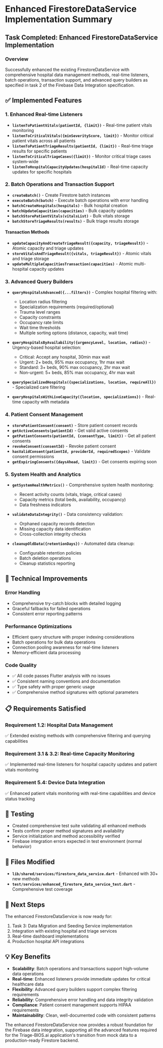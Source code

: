 # Enhanced FirestoreDataService Implementation Summary

## Task Completed: Enhanced FirestoreDataService Implementation

### Overview
Successfully enhanced the existing FirestoreDataService with comprehensive hospital data management methods, real-time listeners, batch operations, transaction support, and advanced query builders as specified in task 2 of the Firebase Data Integration specification.

## ✅ Implemented Features

### 1. Enhanced Real-time Listeners
- **`listenToPatientVitals(patientId, {limit})`** - Real-time patient vitals monitoring
- **`listenToCriticalVitals({minSeverityScore, limit})`** - Monitor critical patient vitals across all patients
- **`listenToPatientTriageResults(patientId, {limit})`** - Real-time triage results for specific patients
- **`listenToCriticalTriageCases({limit})`** - Monitor critical triage cases system-wide
- **`listenToHospitalCapacityUpdates(hospitalId)`** - Real-time capacity updates for specific hospitals

### 2. Batch Operations and Transaction Support
- **`createBatch()`** - Create Firestore batch instances
- **`executeBatch(batch)`** - Execute batch operations with error handling
- **`batchCreateHospitals(hospitals)`** - Bulk hospital creation
- **`batchUpdateCapacities(capacities)`** - Bulk capacity updates
- **`batchStorePatientVitals(vitalsList)`** - Bulk vitals storage
- **`batchStoreTriageResults(results)`** - Bulk triage results storage

#### Transaction Methods
- **`updateCapacityAndCreateTriageResult({capacity, triageResult})`** - Atomic capacity and triage updates
- **`storeVitalsAndTriageResult({vitals, triageResult})`** - Atomic vitals and triage storage
- **`updateMultipleCapacitiesTransaction(capacities)`** - Atomic multi-hospital capacity updates

### 3. Advanced Query Builders
- **`queryHospitalsAdvanced({...filters})`** - Complex hospital filtering with:
  - Location radius filtering
  - Specialization requirements (required/optional)
  - Trauma level ranges
  - Capacity constraints
  - Occupancy rate limits
  - Wait time thresholds
  - Multiple sorting options (distance, capacity, wait time)

- **`queryHospitalsByAvailability({urgencyLevel, location, radius})`** - Urgency-based hospital selection:
  - Critical: Accept any hospital, 30min max wait
  - Urgent: 2+ beds, 95% max occupancy, 1hr max wait
  - Standard: 3+ beds, 90% max occupancy, 2hr max wait
  - Non-urgent: 5+ beds, 85% max occupancy, 4hr max wait

- **`querySpecializedHospitals({specializations, location, requireAll})`** - Specialized care filtering
- **`queryHospitalsWithLiveCapacity({location, specializations})`** - Real-time capacity with metadata

### 4. Patient Consent Management
- **`storePatientConsent(consent)`** - Store patient consent records
- **`getActiveConsents(patientId)`** - Get valid active consents
- **`getPatientConsents(patientId, {consentType, limit})`** - Get all patient consents
- **`revokeConsent(consentId)`** - Revoke patient consent
- **`hasValidConsent(patientId, providerId, requiredScopes)`** - Validate consent permissions
- **`getExpiringConsents({daysAhead, limit})`** - Get consents expiring soon

### 5. System Health and Analytics
- **`getSystemHealthMetrics()`** - Comprehensive system health monitoring:
  - Recent activity counts (vitals, triage, critical cases)
  - Capacity metrics (total beds, availability, occupancy)
  - Data freshness indicators

- **`validateDataIntegrity()`** - Data consistency validation:
  - Orphaned capacity records detection
  - Missing capacity data identification
  - Cross-collection integrity checks

- **`cleanupOldData({retentionDays})`** - Automated data cleanup:
  - Configurable retention policies
  - Batch deletion operations
  - Cleanup statistics reporting

## 🔧 Technical Improvements

### Error Handling
- Comprehensive try-catch blocks with detailed logging
- Graceful fallbacks for failed operations
- Consistent error reporting patterns

### Performance Optimizations
- Efficient query structure with proper indexing considerations
- Batch operations for bulk data operations
- Connection pooling awareness for real-time listeners
- Memory-efficient data processing

### Code Quality
- ✅ All code passes Flutter analysis with no issues
- ✅ Consistent naming conventions and documentation
- ✅ Type safety with proper generic usage
- ✅ Comprehensive method signatures with optional parameters

## 📋 Requirements Satisfied

### Requirement 1.2: Hospital Data Management
✅ Extended existing methods with comprehensive filtering and querying capabilities

### Requirement 3.1 & 3.2: Real-time Capacity Monitoring
✅ Implemented real-time listeners for hospital capacity updates and patient vitals monitoring

### Requirement 5.4: Device Data Integration
✅ Enhanced patient vitals monitoring with real-time capabilities and device status tracking

## 🧪 Testing
- Created comprehensive test suite validating all enhanced methods
- Tests confirm proper method signatures and availability
- Service initialization and method accessibility verified
- Firebase integration errors expected in test environment (normal behavior)

## 📁 Files Modified
- **`lib/shared/services/firestore_data_service.dart`** - Enhanced with 30+ new methods
- **`test/services/enhanced_firestore_data_service_test.dart`** - Comprehensive test coverage

## 🚀 Next Steps
The enhanced FirestoreDataService is now ready for:
1. Task 3: Data Migration and Seeding Service implementation
2. Integration with existing hospital and triage services
3. Real-time dashboard implementations
4. Production hospital API integrations

## 💡 Key Benefits
- **Scalability**: Batch operations and transactions support high-volume data operations
- **Real-time**: Enhanced listeners provide immediate updates for critical healthcare data
- **Flexibility**: Advanced query builders support complex filtering requirements
- **Reliability**: Comprehensive error handling and data integrity validation
- **Compliance**: Patient consent management supports HIPAA requirements
- **Maintainability**: Clean, well-documented code with consistent patterns

The enhanced FirestoreDataService now provides a robust foundation for the Firebase data integration, supporting all the advanced features required for the Triage-BIOS.ai application's transition from mock data to a production-ready Firestore backend.